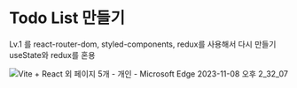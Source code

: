 # Todo List 만들기

Lv.1  를 react-router-dom, styled-components, redux를 사용해서 다시 만들기 <br/>
useState와 redux를 혼용

![Vite + React 외 페이지 5개 - 개인 - Microsoft​ Edge 2023-11-08 오후 2_32_07](https://github.com/hdayeon/third_week_lv2/assets/147478174/acbdbda6-401a-4793-8544-d797a22312f6)
